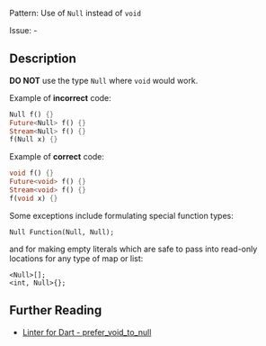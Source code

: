 Pattern: Use of `Null` instead of `void`

Issue: -

## Description

**DO NOT** use the type `Null` where `void` would work.

Example of **incorrect** code:
```dart
Null f() {}
Future<Null> f() {}
Stream<Null> f() {}
f(Null x) {}
```

Example of **correct** code:
```dart
void f() {}
Future<void> f() {}
Stream<void> f() {}
f(void x) {}
```

Some exceptions include formulating special function types:

```
Null Function(Null, Null);
```

and for making empty literals which are safe to pass into read-only locations
for any type of map or list:

```
<Null>[];
<int, Null>{};
```

## Further Reading

* [Linter for Dart - prefer_void_to_null](https://dart.dev/tools/linter-rules/prefer_void_to_null)
